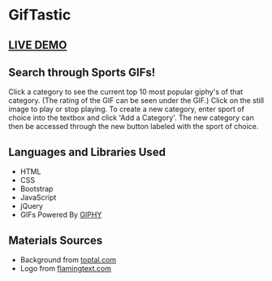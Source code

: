 # GifTastic

## [LIVE DEMO](https://sloh03.github.io/GifTastic/index)

## Search through Sports GIFs!
Click a category to see the current top 10 most popular giphy's of that category. (The rating of the GIF can be seen under the GIF.) Click on the still image to play or stop playing. To create a new category, enter sport of choice into the textbox and click 'Add a Category'. The new category can then be accessed through the new button labeled with the sport of choice.

## Languages and Libraries Used
* HTML
* CSS
* Bootstrap
* JavaScript
* jQuery
* GIFs Powered By [GIPHY](https://developers.giphy.com/)
## Materials Sources
* Background from [toptal.com](https://www.toptal.com/designers/subtlepatterns/3px-tile/)
* Logo from [flamingtext.com](http://www4.flamingtext.com/net-fu/jobs/25497623369595940.html)
